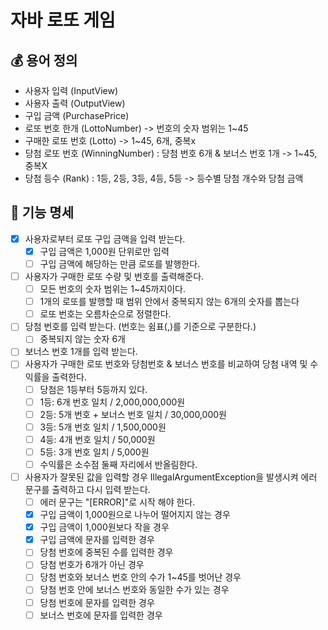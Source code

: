 # 자바 로또 게임

## 💰 용어 정의

- 사용자 입력 (InputView)
- 사용자 출력 (OutputView)
- 구입 금액 (PurchasePrice)
- 로또 번호 한개 (LottoNumber) -> 번호의 숫자 범위는 1~45
- 구매한 로또 번호 (Lotto) -> 1~45, 6개, 중복x
- 당첨 로또 번호 (WinningNumber) : 당첨 번호 6개 & 보너스 번호 1개 -> 1~45, 중복X
- 당첨 등수 (Rank) : 1등, 2등, 3등, 4등, 5등 -> 등수별 당첨 개수와 당첨 금액

## 💸 기능 명세

- [x] 사용자로부터 로또 구입 금액을 입력 받는다.
    - [x] 구입 금액은 1,000원 단위로만 입력
    - [ ] 구입 금액에 해당하는 만큼 로또를 발행한다.
- [ ] 사용자가 구매한 로또 수량 및 번호를 출력해준다.
    - [ ] 모든 번호의 숫자 범위는 1~45까지이다.
    - [ ] 1개의 로또를 발행할 때 범위 안에서 중복되지 않는 6개의 숫자를 뽑는다
    - [ ] 로또 번호는 오름차순으로 정렬한다.
- [ ] 당첨 번호를 입력 받는다. (번호는 쉼표(,)를 기준으로 구분한다.)
    - [ ] 중복되지 않는 숫자 6개
- [ ] 보너스 번호 1개를 입력 받는다.
- [ ] 사용자가 구매한 로또 번호와 당첨번호 & 보너스 번호를 비교하여 당첨 내역 및 수익률을 출력한다.
    - [ ] 당첨은 1등부터 5등까지 있다.
    - [ ] 1등: 6개 번호 일치 / 2,000,000,000원
    - [ ] 2등: 5개 번호 + 보너스 번호 일치 / 30,000,000원
    - [ ] 3등: 5개 번호 일치 / 1,500,000원
    - [ ] 4등: 4개 번호 일치 / 50,000원
    - [ ] 5등: 3개 번호 일치 / 5,000원
    - [ ] 수익률은 소수점 둘째 자리에서 반올림한다.
- [ ] 사용자가 잘못된 값을 입력할 경우 IllegalArgumentException을 발생시켜 에러 문구를 출력하고 다시 입력 받는다.
    - [ ] 에러 문구는 "[ERROR]"로 시작 해야 한다.
    - [x] 구입 금액이 1,000원으로 나누어 떨어지지 않는 경우
    - [x] 구입 금액이 1,000원보다 작을 경우
    - [x] 구입 금액에 문자를 입력한 경우
    - [ ] 당첨 번호에 중복된 수를 입력한 경우
    - [ ] 당첨 번호가 6개가 아닌 경우
    - [ ] 당첨 번호와 보너스 번호 안의 수가 1~45를 벗어난 경우
    - [ ] 당첨 번호 안에 보너스 번호와 동일한 수가 있는 경우
    - [ ] 당첨 번호에 문자를 입력한 경우
    - [ ] 보너스 번호에 문자를 입력한 경우

